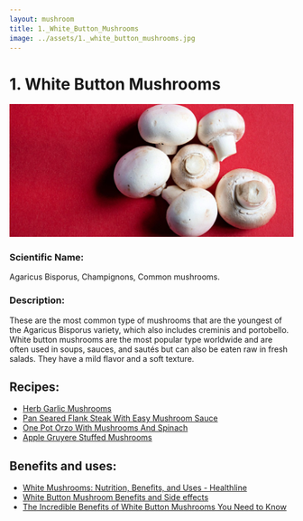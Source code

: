 ```yaml
---
layout: mushroom
title: 1._White_Button_Mushrooms
image: ../assets/1._white_button_mushrooms.jpg
---
```


# 1. White Button Mushrooms

![1. White Button Mushrooms](../assets/1._white_button_mushrooms.jpg)

### Scientific Name:
Agaricus Bisporus, Champignons, Common mushrooms.

### Description:
These are the most common type of mushrooms that are the youngest of the Agaricus Bisporus variety, which also includes creminis and portobello. White button mushrooms are the most popular type worldwide and are often used in soups, sauces, and sautés but can also be eaten raw in fresh salads. They have a mild flavor and a soft texture.

## Recipes:
- [Herb Garlic Mushrooms](https://www.sidechef.com/de/recipes/19907/herb_garlic_mushrooms/)
- [Pan Seared Flank Steak With Easy Mushroom Sauce](https://www.sidechef.com/de/recipes/106133/pan_seared_flank_steak_with_easy_mushroom_sauce/)
- [One Pot Orzo With Mushrooms And Spinach](https://www.sidechef.com/de/recipes/67625/one_pot_orzo_with_mushrooms_and_spinach/)
- [Apple Gruyere Stuffed Mushrooms](https://www.sidechef.com/de/recipes/5253/apple_gruyere_stuffed_mushrooms/)

## Benefits and uses:
- [White Mushrooms: Nutrition, Benefits, and Uses - Healthline](https://www.healthline.com/nutrition/white-mushroom-nutrition)
- [White Button Mushroom Benefits and Side effects](https://foodthesis.com/white-button-mushroom-health-benefits-and-side-effects/)
- [The Incredible Benefits of White Button Mushrooms You Need to Know](https://mushroomcove.com/mushroom-health-benefits/benefits-of-white-button-mushrooms/)
